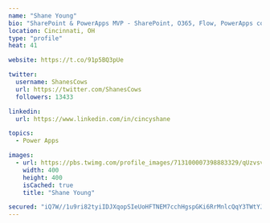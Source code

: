 ```yaml
---
name: "Shane Young"
bio: "SharePoint & PowerApps MVP - SharePoint, O365, Flow, PowerApps consulting? @PowerApps911 | Pure Snark? You found it."
location: Cincinnati, OH
type: "profile"
heat: 41

website: https://t.co/91p5BQ3pUe

twitter:
  username: ShanesCows
  url: https://twitter.com/ShanesCows
  followers: 13433

linkedin:
  url: https://www.linkedin.com/in/cincyshane

topics:
  - Power Apps

images:
  - url: https://pbs.twimg.com/profile_images/713100007398883329/qUzvsvQ3_400x400.jpg
    width: 400
    height: 400
    isCached: true
    title: "Shane Young"

secured: "iQ7W//1u9ri82tyiIDJXqopSIeUoHFTNEM7cchHgspGKi6RrMnlcQqY3TWtYJi5ZKW5MN4DPk3/ROTfFX+BO0afxDt4fEA93gUE0gO6q3S5tvoJObC9b41YiGVz8XXqXwlutIpUpyGguHZqDEXnX+F34AH4Hoz6JP4neWbr36uvLACb0FoBjSpGVl2/lJOa9o8ZPiYHn/acuLxCYyzM+XIOwktvgrxdFcpPBhEuthC7wid07kr8ziyqhIp0Z2Y4yge+ytqbf9HnJMipN0GAeBMrUUOslF0SlKkTnvtljW3TlT0Zkr/43cA/w2YbDc+P2IKLBXNk9wkvYEjrxkbjp/CQ6+NRPBgV/8VQIWCncaXr0dkQilfY+TyIL8yAk7IAzUIsXoGEelZNehuRZK1PUjz3VrNHVvFW7hkk4meNAbbo=;veh6BWF50IgjpruvcukGEw=="
---
```


